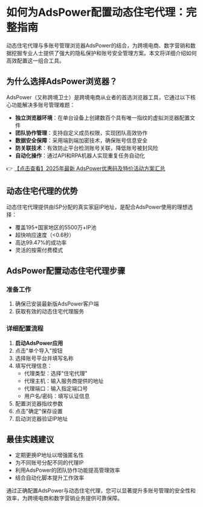 # 如何为AdsPower配置动态住宅代理：完整指南

动态住宅代理与多账号管理浏览器AdsPower的结合，为跨境电商、数字营销和数据挖掘专业人士提供了强大的隐私保护和账号安全管理方案。本文将详细介绍如何高效配置这一组合工具。

## 为什么选择AdsPower浏览器？

AdsPower（又称跨境卫士）是跨境电商从业者的首选浏览器工具，它通过以下核心功能解决多账号管理难题：

- **独立浏览器环境**：在单台设备上创建数百个具有唯一指纹的虚拟浏览器配置文件
- **团队协作管理**：支持自定义成员权限，实现团队高效协作
- **数据安全保障**：采用端到端加密技术，确保账号信息安全
- **防关联技术**：有效防止平台检测账号关联，降低账号被封风险
- **自动化操作**：通过API和RPA机器人实现重复任务自动化

👉 [【点击查看】2025年最新 AdsPower优惠码及特价活动方案汇总](https://bit.ly/adspower_free)

## 动态住宅代理的优势

动态住宅代理提供由ISP分配的真实家庭IP地址，是配合AdsPower使用的理想选择：

- 覆盖195+国家地区的5500万+IP池
- 超快响应速度（<0.6秒）
- 高达99.47%的成功率
- 灵活的按需付费模式

## AdsPower配置动态住宅代理步骤

### 准备工作
1. 确保已安装最新版AdsPower客户端
2. 获取有效的动态住宅代理服务

### 详细配置流程

1. **启动AdsPower应用**
2. 点击"单个导入"按钮
3. 选择账号平台并填写名称
4. 填写代理信息：
   - 代理类型：选择"住宅代理"
   - 代理主机：输入服务商提供的地址
   - 代理端口：输入指定端口号
   - 用户名/密码：填写认证信息
5. 配置浏览器指纹参数
6. 点击"确定"保存设置
7. 启动浏览器验证IP地址

## 最佳实践建议

- 定期更换IP地址以增强匿名性
- 为不同账号分配不同的代理IP
- 利用AdsPower的团队协作功能提高管理效率
- 结合自动化脚本提升工作效率

通过正确配置AdsPower与动态住宅代理，您可以显著提升多账号管理的安全性和效率，为跨境电商和数字营销业务提供可靠保障。